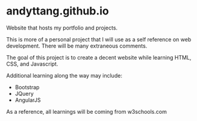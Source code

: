 # andyttang.github.io
Website that hosts my portfolio and projects.

This is more of a personal project that I will use as a self reference on web development.
There will be many extraneous comments.

The goal of this project is to create a decent website while learning HTML, CSS, and Javascript.

Additional learning along the way may include:
- Bootstrap
- JQuery
- AngularJS


As a reference, all learnings will be coming from w3schools.com
